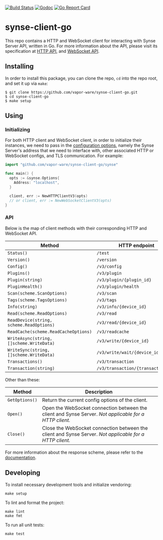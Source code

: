 [![Build Status](https://build.vio.sh/buildStatus/icon?job=vapor-ware/synse-client-go/master)](https://build.vio.sh/blue/organizations/jenkins/vapor-ware%2Fsynse-client-go/activity)
[![Godoc](https://godoc.org/github.com/vapor-ware/synse-client-go/synse?status.svg)](https://godoc.org/github.com/vapor-ware/synse-client-go/synse)
[![Go Report Card](https://goreportcard.com/badge/github.com/vapor-ware/synse-client-go)](https://goreportcard.com/report/github.com/vapor-ware/synse-client-go)

# synse-client-go

This repo contains a HTTP and WebSocket client for interacting with Synse
Server API, written in Go. For more information about the API, please visit its
specification at [HTTP
API](https://github.com/vapor-ware/synse-server/blob/master/proposals/v3/api.md),
and [WebSocket
API](https://github.com/vapor-ware/synse-server/blob/master/proposals/v3/api-websocket.md).

## Installing

In order to install this package, you can clone the repo, `cd` into the repo
root, and set it up via `make`:
```
$ git clone https://github.com/vapor-ware/synse-client-go.git
$ cd synse-client-go
$ make setup
```

## Using

### Initializing

For both HTTP client and WebSocket client, in order to initialize their
instances, we need to pass in the [configuration
options](https://godoc.org/github.com/vapor-ware/synse-client-go/synse#Options),
namely the Synse Server's address that we need to interface with, other
associated HTTP or WebSocket configs, and TLS communication. For example:
```go
import "github.com/vapor-ware/synse-client-go/synse"

func main() {
  opts := &synse.Options{
    Address: "localhost",
  }

  client, err := NewHTTPClientV3(opts)
  // or client, err := NewWebSocketClientV3(opts)
}
```

### API

Below is the map of client methods with their corresponding HTTP and WebSocket API.

| Method | HTTP endpoint | WebSocket request |
| ------ | ------------- | ----------------- |
| `Status()` | `/test` | `request/status` |
| `Version()` | `/version` | `request/version` |
| `Config()` | `/v3/config` | `request/config` |
| `Plugins()` | `/v3/plugin` | `request/plugin` |
| `Plugin(string)` | `/v3/plugin/{plugin_id}` | `request/plugin` |
| `PluginHealth()` | `/v3/plugin/health` | `request/plugin_health` |
| `Scan(scheme.ScanOptions)` | `/v3/scan` | `request/scan` |
| `Tags(scheme.TagsOptions)` | `/v3/tags` | `request/tags` |
| `Info(string)` | `/v3/info/{device_id}` | `request/info` |
| `Read(scheme.ReadOptions)` | `/v3/read` | `request/read` |
| `ReadDevice(string, scheme.ReadOptions)` | `/v3/read/{device_id}` | `request/read_device` |
| `ReadCache(scheme.ReadCacheOptions)` | `/v3/readcache` | `request/read_cache` |
| `WriteAsync(string, []scheme.WriteData)` | `/v3/write/{device_id}` | `request/write_async` |
| `WriteSync(string, []scheme.WriteData)` | `/v3/write/wait/{device_id}` | `request/write_sync` |
| `Transactions()` | `/v3/transaction` | `request/transaction` |
| `Transaction(string)` | `/v3/transaction/{transaction_id}` | `request/transaction` |

Other than these:

| Method | Description |
| ------ | ----------- |
| `GetOptions()` | Return the current config options of the client. |
| `Open()` | Open the WebSocket connection between the client and Synse Server. *Not applicable for a HTTP client.* |
| `Close()` | Close the WebSocket connection between the client and Synse Server. *Not applicable for a HTTP client.* |

For more information about the response scheme, please refer to the
[documentation](https://godoc.org/github.com/vapor-ware/synse-client-go/synse#Client).


## Developing

To install necessary development tools and initialize vendoring:
```
make setup
```

To lint and format the project:
```
make lint
make fmt
```

To run all unit tests:
```
make test
```
